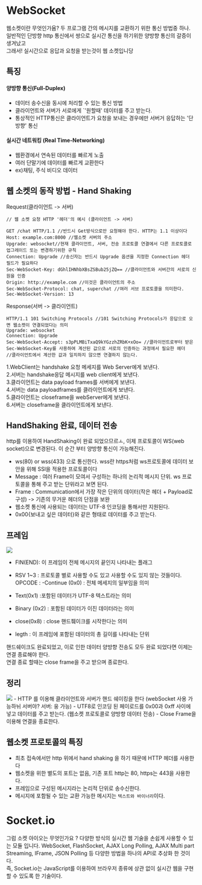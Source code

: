 WebSocket
===========

웹소켓이란 무엇인가욤?
두 프로그램 간의 메시지를 교환하기 위한 통신 방법중 하나.  
일반적인 단방향 http 통신에서 쌍으로 실시간 통신을 하기위한 양방향 통신의 갈증이 생겨났고  
그래서! 실시간으로 응답과 요청을 받는것이 웹 소켓입니당 

## 특징
#### 양방향 통신(Full-Duplex)
- 데이터 송수신을 동시에 처리할 수 있는 통신 방법
- 클라이언트와 서버가 서로에게 `'원할때' 데이터를 주고 받는다.  
- 통상적인 HTTP통신은 클라이언트가 요청을 보내는 경우에만 서버거 응답하는 '단방향' 통신

#### 실시간 네트워킹 (Real Time-Networking)
- 웹환경에서 연속된 데이터를 빠르게 노출
- 여러 단말기에 데이터를 빠르게 교환한다
- ex)채팅, 주식 비디오 데이터

## 웹 소켓의 동작 방법 - Hand Shaking
Request(클라이언트 -> 서버)
```
// 웹 소켓 요청 HTTP '헤더'의 예시 (클라이언트 -> 서버)

GET /chat HTTP/1.1 //반드시 Get방식으로만 요청해야 한다. HTTP는 1.1 이상이다
Host: example.com:8000 //웹소켓 서버의 주소
Upgrade: websocket//현재 클라이언트, 서버, 전송 프로토콜 연결에서 다른 프로토콜로 업그레이드 또는 변경하기위한 규칙
Connection: Upgrade //송신자는 반드시 Upgrade 옵션을 지정한 Connection 헤더 필드가 필요하다
Sec-WebSocket-Key: dGhlIHNhbXBsZSBub25jZQ== //클라이언트와 서버간의 서로의 신원을 인증
Origin: http://example.com //이것은 클라이언트의 주소
Sec-WebSocket-Protocol: chat, superchat //여러 서브 프로토콜을 의미한다.
Sec-WebSocket-Version: 13
```
Response(서버 -> 클라이언트)
```
HTTP/1.1 101 Switching Protocols //101 Switching Protocols가 응답으로 오면 웹소켓이 연결되었다는 의미
Upgrade: websocket
Connection: Upgrade
Sec-WebSocket-Accept: s3pPLMBiTxaQ9kYGzzhZRbK+xOo= //클라이언트로부터 받은 Sec-WebSocket-Key를 사용하여 계산된 값으로 서로의 인증하는 과정에서 필요한 헤더
//클라이언트에서 계산한 값과 일치하지 않으면 연결하지 않는다.
```
1.WebClient는 handshake 요청 메세지를 Web Server에게 보낸다.  
2.서버는 handshake응답 메시지를 web client에게 보낸다.  
3.클라이언트는 data payload frames를 서버에게 보낸다.  
4.서버는 data payloadframes를 클라이언트에게 보낸다.  
5.클라이언트는 closeframe을 webServer에게 보낸다.  
6.서버는 closeframe을 클라이언트에게 보낸다.  




## HandShaking 완료, 데이터 전송
http를 이용하여 HandShaking이 완료 되었으므르ㅗ, 이제 프로토콜이 WS(web socket)으로 변경된다. 이 순간 부터 양방향 통신이 가능해진다.

- ws(80) or wss(433) 으로 통신한다. wss란 https처럼 ws프로토콜에 데이터 보안을 위해 SSl을 적용한 프로토콜이다
- Message : 여러 Frame이 모여서 구성하는 하나의 논리적 메시지 단위. ws 프로토콜을 통해 주고 받는 단위라고 보면 된다.
- Frame : Communication에서 가장 작은 단위의 데이터(작은 헤더 + Payload로 구성) -> 기존의 무거운 헤더의 단점을 보완
- 웹소켓 통신에 사용되는 데이터는 UTF-8 인코딩을 통해서만 지원된다.
- 0x00{보내고 싶은 데이터}와 같은 형태로 데이터를 주고 받는다.

## 프레임
<img src = "https://user-images.githubusercontent.com/80088918/147105420-67e70f20-98af-4947-99c2-8325aeccdd5a.png">  

- FIN(END): 이 프레임이 전체 메시지의 끝인지 나타내는 플래그 
- RSV 1~3 : 프로토콜 별로 사용할 수도 있고 사용할 수도 있지 않는 것들이다.  
OPCODE :
-Continue (0x0) : 전체 메세지의 일부임을 의미

- Text(0x1) :포함된 데이터가 UTF-8 텍스트라는 의미  
- Binary (0x2) : 포함된 데이터가 이진 데이터라는 의미  
- close(0x8) : close 핸드풰이크를 시작한다는 의미  
- legth : 이 프레임에 포함된 데이터의 총 길이를 나타내는 단위  

핸드쉐이크도 완료되었고, 이로 인한 데이터 양방향 전송도 모두 완료 되었다면 이제는 연결 종료해야 한다.  
연결 종료 할때는 close frame을 주고 받으며 종료한다.  


## 정리
<img src = "https://user-images.githubusercontent.com/80088918/147106192-8eab9eaa-b26b-498d-b993-5e5333c3f7dd.png">  
- HTTP 를 이용해 클라이언트와 서버가 핸드 쉐이킹을 한다 (webSocket 사용 가능하뉘 서버야? 서버: 웅 가능)  
- UTF8로 인코딩 된 페이로드를 0x00과 0xff 사이에 넣고 데이터를 주고 받는다. (웹소켓 프로토콜로 양방향 데이터 전송)
- Close Frame을 이용해 연결을 종료한다.

## 웹소켓 프로토콜의 특징
- 최초 접속에서만 http 위에서 hand shaking 을 하기 때문에 HTTP 헤더를 사용한다
- 웹소켓을 위한 별도의 포트는 없음, 기존 포트 http는 80, https는 443을 사용한다.
- 프레임으로 구성된 메시지라는 논리적 단위로 송수신한다.
- 메시지에 포함될 수 있는 교환 가능한 메시지는 `텍스트와 바이너리`이다.



Socket.io
============
그럼 소켓 아이오는 무엇인가요 ?
다양한 방식의 실시간 웹 기술을 손쉽게 사용할 수 있는 모듈 입니다.
WebSocket, FlashSocket, AJAX Long Polling, AJAX Multi part Streaming, IFrame, JSON Polling 등 다양한 방법을 하나의 API로 추상화 한 것이다.  
즉, Socket.io는 JavaScript를 이용하여 브라우저 종류에 상관 없이 실시간 웹을 구현할 수 있도록 한 기술이다.  
